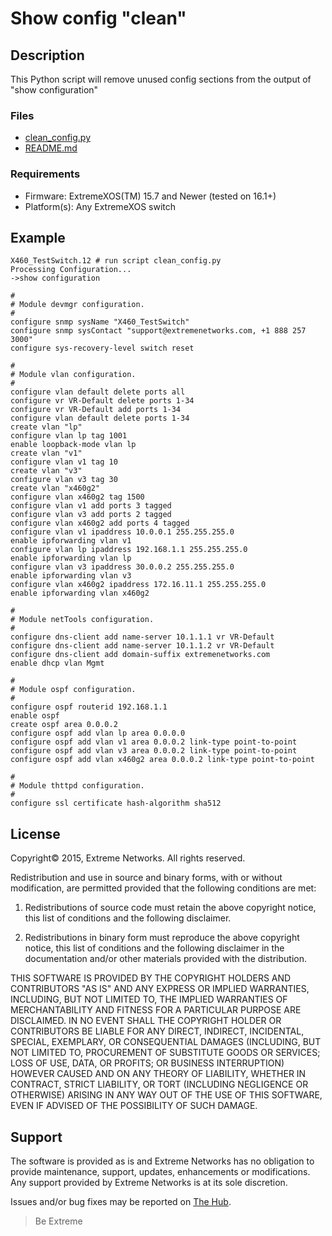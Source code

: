 # Show config "clean"

## Description
This Python script will remove unused config sections from the output of "show configuration"

### Files
* [clean_config.py](clean_config.py)
* [README.md](README.md)


### Requirements
* Firmware: ExtremeXOS(TM) 15.7 and Newer (tested on 16.1+)
* Platform(s): Any ExtremeXOS switch

## Example

```
X460_TestSwitch.12 # run script clean_config.py
Processing Configuration...
->show configuration

#
# Module devmgr configuration.
#
configure snmp sysName "X460_TestSwitch"
configure snmp sysContact "support@extremenetworks.com, +1 888 257 3000"
configure sys-recovery-level switch reset

#
# Module vlan configuration.
#
configure vlan default delete ports all
configure vr VR-Default delete ports 1-34
configure vr VR-Default add ports 1-34
configure vlan default delete ports 1-34
create vlan "lp"
configure vlan lp tag 1001
enable loopback-mode vlan lp
create vlan "v1"
configure vlan v1 tag 10
create vlan "v3"
configure vlan v3 tag 30
create vlan "x460g2"
configure vlan x460g2 tag 1500
configure vlan v1 add ports 3 tagged  
configure vlan v3 add ports 2 tagged  
configure vlan x460g2 add ports 4 tagged  
configure vlan v1 ipaddress 10.0.0.1 255.255.255.0
enable ipforwarding vlan v1
configure vlan lp ipaddress 192.168.1.1 255.255.255.0
enable ipforwarding vlan lp
configure vlan v3 ipaddress 30.0.0.2 255.255.255.0
enable ipforwarding vlan v3
configure vlan x460g2 ipaddress 172.16.11.1 255.255.255.0
enable ipforwarding vlan x460g2

#
# Module netTools configuration.
#
configure dns-client add name-server 10.1.1.1 vr VR-Default
configure dns-client add name-server 10.1.1.2 vr VR-Default
configure dns-client add domain-suffix extremenetworks.com
enable dhcp vlan Mgmt

#
# Module ospf configuration.
#
configure ospf routerid 192.168.1.1
enable ospf
create ospf area 0.0.0.2
configure ospf add vlan lp area 0.0.0.0
configure ospf add vlan v1 area 0.0.0.2 link-type point-to-point
configure ospf add vlan v3 area 0.0.0.2 link-type point-to-point
configure ospf add vlan x460g2 area 0.0.0.2 link-type point-to-point

#
# Module thttpd configuration.
#
configure ssl certificate hash-algorithm sha512
```

## License
Copyright© 2015, Extreme Networks.  All rights reserved.

Redistribution and use in source and binary forms, with or without modification,
are permitted provided that the following conditions are met:

1. Redistributions of source code must retain the above copyright notice, this
list of conditions and the following disclaimer.

2. Redistributions in binary form must reproduce the above copyright notice,
this list of conditions and the following disclaimer in the documentation
and/or other materials provided with the distribution.

THIS SOFTWARE IS PROVIDED BY THE COPYRIGHT HOLDERS AND CONTRIBUTORS "AS IS" AND
ANY EXPRESS OR IMPLIED WARRANTIES, INCLUDING, BUT NOT LIMITED TO, THE IMPLIED
WARRANTIES OF MERCHANTABILITY AND FITNESS FOR A PARTICULAR PURPOSE ARE
DISCLAIMED. IN NO EVENT SHALL THE COPYRIGHT HOLDER OR CONTRIBUTORS BE LIABLE
FOR ANY DIRECT, INDIRECT, INCIDENTAL, SPECIAL, EXEMPLARY, OR CONSEQUENTIAL
DAMAGES (INCLUDING, BUT NOT LIMITED TO, PROCUREMENT OF SUBSTITUTE GOODS OR
SERVICES; LOSS OF USE, DATA, OR PROFITS; OR BUSINESS INTERRUPTION) HOWEVER
CAUSED AND ON ANY THEORY OF LIABILITY, WHETHER IN CONTRACT, STRICT LIABILITY,
OR TORT (INCLUDING NEGLIGENCE OR OTHERWISE) ARISING IN ANY WAY OUT OF THE USE
OF THIS SOFTWARE, EVEN IF ADVISED OF THE POSSIBILITY OF SUCH DAMAGE.

## Support
The software is provided as is and Extreme Networks has no obligation to provide
maintenance, support, updates, enhancements or modifications.
Any support provided by Extreme Networks is at its sole discretion.

Issues and/or bug fixes may be reported on [The Hub](https://community.extremenetworks.com/extreme).

>Be Extreme
